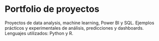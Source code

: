 # Portfolio de proyectos
Proyectos de data analysis, machine learning, Power BI y SQL. Ejemplos prácticos y experimentales de análisis, predicciones y dashboards. Lenguajes utilizados: Python y R.
